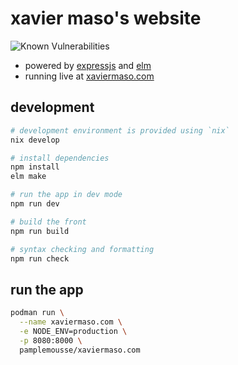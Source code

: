 # xavier maso's website

![Known Vulnerabilities](https://snyk.io/test/github/Pamplemousse/xaviermaso.com/badge.svg?targetFile=package.json)

* powered by [expressjs](http://expressjs.com/) and [elm](http://elm-lang.org/)
* running live at [xaviermaso.com](https://www.xaviermaso.com/)

## development

```bash
# development environment is provided using `nix`
nix develop

# install dependencies
npm install
elm make

# run the app in dev mode
npm run dev

# build the front
npm run build

# syntax checking and formatting
npm run check
```

## run the app

```bash
podman run \
  --name xaviermaso.com \
  -e NODE_ENV=production \
  -p 8080:8000 \
  pamplemousse/xaviermaso.com
```
